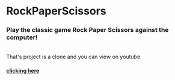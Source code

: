 # RockPaperScissors
<h3>Play the classic game Rock Paper Scissors against the computer!</h3>
<br>That's project is a clone and you can view on youtube  
<h4><a href="https://www.youtube.com/watch?v=jaVNP3nIAv0&list=WL&index=7&t=2021s">clicking here</a></h4>
